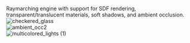 Raymarching engine with support for SDF rendering, transparent/translucent materials, soft shadows, and ambient occlusion.\
![checkered_glass](https://github.com/user-attachments/assets/97ddf619-5f44-4275-8de0-8759c8a7e972)\
![ambient_occ2](https://github.com/user-attachments/assets/1aa08273-0d17-4e55-b8fe-defd68e64f17)\
![multicolored_lights (1)](https://github.com/user-attachments/assets/478a574c-060a-4a88-9174-2060fad75bd6) 
